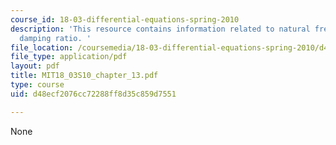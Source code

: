 ```yaml
---
course_id: 18-03-differential-equations-spring-2010
description: 'This resource contains information related to natural frequency and
  damping ratio. '
file_location: /coursemedia/18-03-differential-equations-spring-2010/d48ecf2076cc72288ff8d35c859d7551_MIT18_03S10_chapter_13.pdf
file_type: application/pdf
layout: pdf
title: MIT18_03S10_chapter_13.pdf
type: course
uid: d48ecf2076cc72288ff8d35c859d7551

---
```

None